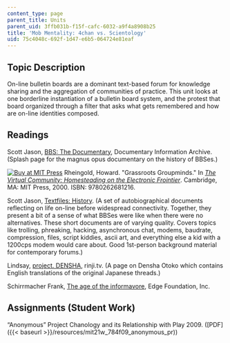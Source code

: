 ```yaml
---
content_type: page
parent_title: Units
parent_uid: 3ffb031b-f15f-cafc-6032-a9f4a8908b25
title: 'Mob Mentality: 4chan vs. Scientology'
uid: 75c4048c-692f-1d47-e6b5-064724e81eaf
---
```


Topic Description
-----------------

On-line bulletin boards are a dominant text-based forum for knowledge sharing and the aggregation of communities of practice. This unit looks at one borderline instantiation of a bulletin board system, and the protest that board organized through a filter that asks what gets remembered and how are on-line identities composed.

Readings
--------

Scott Jason, [BBS: The Documentary](http://www.bbsdocumentary.com/), Documentary Information Archive. (Splash page for the magnus opus documentary on the history of BBSes.)

[![Buy at MIT Press](/images/mp_logo.gif)](https://mitpress.mit.edu/9780262681216) Rheingold, Howard. "Grassroots Groupminds." In [_The Virtual Community: Homesteading on the Electronic Frointier_](https://mitpress.mit.edu/9780262681216). Cambridge, MA: MIT Press, 2000. ISBN: 9780262681216.

Scott Jason, [Textfiles: History](http://www.textfiles.com/history/). (A set of autobiographical documents reflecting on life on-line before widespread connectivity. Together, they present a bit of a sense of what BBSes were like when there were no alternatives. These short documents are of varying quality. Covers topics like trolling, phreaking, hacking, asynchronous chat, modems, baudrate, compression, files, script kiddies, ascii art, and everything else a kid with a 1200cps modem would care about. Good 1st-person background material for contemporary forums.)

Lindsay, [project. DENSHA](http://www.rinji.tv/densha/), rinji.tv. (A page on Densha Otoko which contains English translations of the original Japanese threads.)

Schirrmacher Frank, [The age of the informavore](http://www.edge.org/3rd_culture/schirrmacher09/schirrmacher09_index.html), Edge Foundation, Inc.

Assignments (Student Work)
--------------------------

“Anonymous” Project Chanology and its Relationship with Play 2009. ([PDF]({{< baseurl >}}/resources/mit21w_784f09_anonymous_pr))
